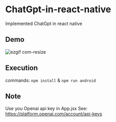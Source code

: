# ChatGpt-in-react-native
Implemented ChatGpt in react native
## Demo
![ezgif com-resize](https://user-images.githubusercontent.com/56933027/229354368-bf1a310c-79ee-48ca-9e18-a5f2875bbfc2.gif)
## Execution
commands: `npm install` & `npm run android`
## Note
Use you Openai api key in App.jsx See: https://platform.openai.com/account/api-keys
